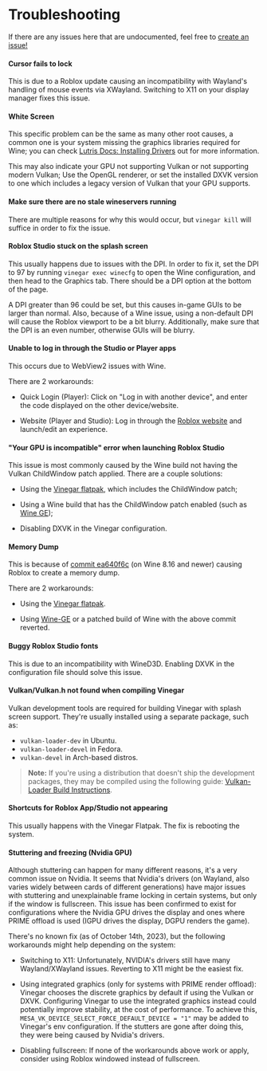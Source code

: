 # Troubleshooting

If there are any issues here that are undocumented, feel free to [create an issue!](https://github.com/vinegarhq/vinegarhq.github.io/issues/new/choose)

#### Cursor fails to lock

This is due to a Roblox update causing an incompatibility with Wayland's handling of mouse events via XWayland. Switching to X11 on your display manager fixes this issue.

#### White Screen

This specific problem can be the same as many other root causes, a common one is your system missing the graphics libraries required for Wine; you can check [Lutris Docs: Installing Drivers](https://github.com/lutris/docs/blob/master/InstallingDrivers.md) out for more information.

This may also indicate your GPU not supporting Vulkan or not supporting modern Vulkan; Use the OpenGL renderer, or set the installed DXVK version to one which includes a legacy version of Vulkan that your GPU supports.

#### Make sure there are no stale wineservers running

There are multiple reasons for why this would occur, but `vinegar kill` will suffice in order to fix the issue.

#### Roblox Studio stuck on the splash screen

This usually happens due to issues with the DPI. In order to fix it, set the DPI to 97 by running `vinegar exec winecfg` to open the Wine configuration, and then head to the Graphics tab. There should be a DPI option at the bottom of the page.

A DPI greater than 96 could be set, but this causes in-game GUIs to be larger than normal. Also, because of a Wine issue, using a non-default DPI will cause the Roblox viewport to be a bit blurry. Additionally, make sure that the DPI is an even number, otherwise GUIs will be blurry.

#### Unable to log in through the Studio or Player apps

This occurs due to WebView2 issues with Wine.

There are 2 workarounds:

- Quick Login (Player): Click on "Log in with another device", and enter the code displayed on the other device/website.
  
- Website (Player and Studio): Log in through the [Roblox website](https://roblox.com) and launch/edit an experience.

#### "Your GPU is incompatible" error when launching Roblox Studio

This issue is most commonly caused by the Wine build not having the Vulkan ChildWindow patch applied. There are a couple solutions:

- Using the [Vinegar flatpak](https://vinegarhq.github.io/Installation/guides/flatpak.html), which includes the ChildWindow patch;

- Using a Wine build that has the ChildWindow patch enabled (such as [Wine GE](https://github.com/GloriousEggroll/wine-ge-custom));

- Disabling DXVK in the Vinegar configuration.

#### Memory Dump

This is because of [commit ea640f6c](https://gitlab.winehq.org/wine/wine/-/commit/ea640f6cece7660ffc853b7d574fbe52af34901a) (on Wine 8.16 and newer) causing Roblox to create a memory dump.

There are 2 workarounds:

- Using the [Vinegar flatpak](https://vinegarhq.github.io/Installation/guides/flatpak.html).

- Using [Wine-GE](https://github.com/GloriousEggroll/wine-ge-custom/releases) or a patched build of Wine with the above commit reverted.

#### Buggy Roblox Studio fonts

This is due to an incompatibility with WineD3D. Enabling DXVK in the configuration file should solve this issue.

#### Vulkan/Vulkan.h not found when compiling Vinegar

Vulkan development tools are required for building Vinegar with splash screen support. They're usually installed using a separate package, such as: 
- `vulkan-loader-dev` in Ubuntu.
- `vulkan-loader-devel` in Fedora.
- `vulkan-devel` in Arch-based distros.

  
> **Note:** If you're using a distribution that doesn't ship the development packages, they may be compiled using the following guide: [Vulkan-Loader Build Instructions](https://github.com/KhronosGroup/Vulkan-Loader/blob/main/BUILD.md#building-on-linux).

#### Shortcuts for Roblox App/Studio not appearing

This usually happens with the Vinegar Flatpak. The fix is rebooting the system.

#### Stuttering and freezing (Nvidia GPU)

Although stuttering can happen for many different reasons, it's a very common issue on Nvidia. It seems that Nvidia's drivers (on Wayland, also varies widely between cards of different generations) have major issues with stuttering and unexplainable frame locking in certain systems, but only if the window is fullscreen. This issue has been confirmed to exist for configurations where the Nvidia GPU drives the display and ones where PRIME offload is used (IGPU drives the display, DGPU renders the game).

There's no known fix (as of October 14th, 2023), but the following workarounds might help depending on the system:

- Switching to X11:
Unfortunately, NVIDIA's drivers still have many Wayland/XWayland issues. Reverting to X11 might be the easiest fix.

- Using integrated graphics (only for systems with PRIME render offload):
Vinegar chooses the discrete graphics by default if using the Vulkan or DXVK. Configuring Vinegar to use the integrated graphics instead could potentially improve stability, at the cost of performance. To achieve this, `MESA_VK_DEVICE_SELECT_FORCE_DEFAULT_DEVICE = "1"` may be added to Vinegar's env configuration.
If the stutters are gone after doing this, they were being caused by Nvidia's drivers.

- Disabling fullscreen:
If none of the workarounds above work or apply, consider using Roblox windowed instead of fullscreen.
